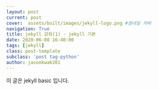 ```yaml
---
layout: post
current: post
cover:  assets/built/images/jekyll-logo.png #썸네일 커버
navigation: True
title: jekyll 강좌(1) - jekyll 기본 
date: 2020-06-08 16:40:00
tags: [jekyll]
class: post-template
subclass: 'post tag-python'
author: jasonkwak201
---
```


이 글은 jekyll basic 입니다.